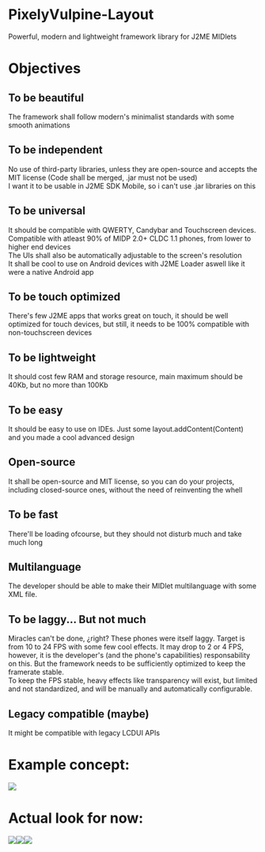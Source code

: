 # PixelyVulpine-Layout
Powerful, modern and lightweight framework library for J2ME MIDlets

# Objectives<br>
## To be beautiful<br>
The framework shall follow modern's minimalist standards with some smooth animations<br>
## To be independent<br>
No use of third-party libraries, unless they are open-source and accepts the MIT license (Code shall be merged, .jar must not be used)<br>
I want it to be usable in J2ME SDK Mobile, so i can't use .jar libraries on this<br>
## To be universal<br>
It should be compatible with QWERTY, Candybar and Touchscreen devices. Compatible with atleast 90% of MIDP 2.0+ CLDC 1.1 phones, from lower to higher end devices<br>
The UIs shall also be automatically adjustable to the screen's resolution<br>
It shall be cool to use on Android devices with J2ME Loader aswell like it were a native Android app<br>
## To be touch optimized<br>
There's few J2ME apps that works great on touch, it should be well optimized for touch devices, but still, it needs to be 100% compatible with non-touchscreen devices<br>
## To be lightweight<br>
It should cost few RAM and storage resource, main maximum should be 40Kb, but no more than 100Kb<br>
## To be easy<br>
It should be easy to use on IDEs. Just some layout.addContent(Content) and you made a cool advanced design<br>
## Open-source<br>
It shall be open-source and MIT license, so you can do your projects, including closed-source ones, without the need of reinventing the whell<br>
## To be fast<br>
There'll be loading ofcourse, but they should not disturb much and take much long<br>
## Multilanguage<br>
The developer should be able to make their MIDlet multilanguage with some XML file.<br>
## To be laggy... But not much<br>
Miracles can't be done, ¿right? These phones were itself laggy. Target is from 10 to 24 FPS with some few cool effects. It may drop to 2 or 4 FPS, however, it is the developer's (and the phone's capabilities) responsability on this. But the framework needs to be sufficiently optimized to keep the framerate stable.<br>
To keep the FPS stable, heavy effects like transparency will exist, but limited and not standardized, and will be manually and automatically configurable.<br>
## Legacy compatible (maybe)
It might be compatible with legacy LCDUI APIs


# Example concept:<br>
<img src="https://cdn.discordapp.com/attachments/807655972763729971/846164547860562000/Color_chooser_design.png">

# Actual look for now:<br>
<img src="https://i.imgur.com/e1M1bxg.png"><img src="https://i.imgur.com/V8q5W6a.png"><img src="https://i.imgur.com/fC5RdlO.png">
